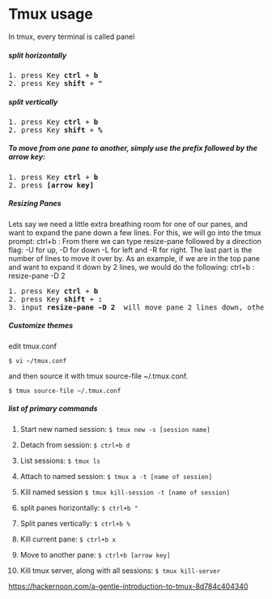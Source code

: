 # Tmux usage
In tmux, every terminal is called panel

##### split horizontally
<pre>
1. press Key <b>ctrl</b> + <b>b</b>
2. press Key <b>shift</b> + <b>"</b>
</pre>

##### split vertically
<pre>
1. press Key <b>ctrl</b> + <b>b</b>
2. press Key <b>shift</b> + <b>%</b>
</pre>

##### To move from one pane to another, simply use the prefix followed by the arrow key:
<pre>
1. press Key <b>ctrl</b> + <b>b</b>
2. press <b>[arrow key]</b>
</pre>


##### Resizing Panes
Lets say we need a little extra breathing room for one of our panes, and want to expand the pane down a few lines. For this, we will go into the tmux prompt:
ctrl+b :
From there we can type resize-pane followed by a direction flag: -U for up, -D for down -L for left and -R for right. The last part is the number of lines to move it over by.
As an example, if we are in the top pane and want to expand it down by 2 lines, we would do the following:
ctrl+b :
resize-pane -D 2

<pre>
1. press Key <b>ctrl</b> + <b>b</b>
2. press Key <b>shift</b> + <b>:</b>
3. input <b>resize-pane -D 2</b>  will move pane 2 lines down, other flags -U, -L, -R similarly.
</pre>


##### Customize themes
edit tmux.conf 
```
$ vi ~/tmux.conf
```
and then source it with tmux source-file ~/.tmux.conf.
```
$ tmux source-file ~/.tmux.conf
```

##### list of primary commands
1. Start new named session:
```$ tmux new -s [session name]```

2. Detach from session:
```$ ctrl+b d```

3. List sessions:
```$ tmux ls```

4. Attach to named session:
```$ tmux a -t [name of session]```

5. Kill named session
```$ tmux kill-session -t [name of session]```

6. split panes horizontally:
```$ ctrl+b "```

7. Split panes vertically:
```$ ctrl+b %```

8. Kill current pane:
```$ ctrl+b x```

9. Move to another pane:
```$ ctrl+b [arrow key]```

10. Kill tmux server, along with all sessions:
```$ tmux kill-server```

https://hackernoon.com/a-gentle-introduction-to-tmux-8d784c404340
